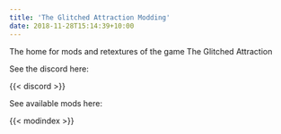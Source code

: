 ```yaml
---
title: 'The Glitched Attraction Modding'
date: 2018-11-28T15:14:39+10:00
---
```


The home for mods and retextures of the game The Glitched Attraction

See the discord here:

{{< discord >}}

See available mods here:

{{< modindex >}}
